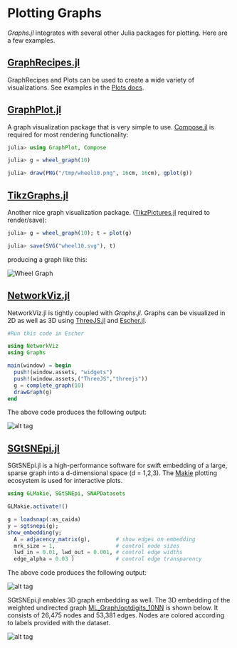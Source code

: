 # Plotting Graphs

*Graphs.jl* integrates with several other Julia packages for plotting. Here are a few examples.

## [GraphRecipes.jl](https://github.com/JuliaPlots/GraphRecipes.jl)

GraphRecipes and Plots can be used to create a wide variety of visualizations. See examples in the [Plots docs](https://docs.juliaplots.org/latest/graphrecipes/examples/).

## [GraphPlot.jl](https://github.com/afternone/GraphPlot.jl)

A graph visualization package that is very simple to use.
[Compose.jl](https://github.com/dcjones/Compose.jl) is required for most rendering functionality:

```julia
julia> using GraphPlot, Compose

julia> g = wheel_graph(10)

julia> draw(PNG("/tmp/wheel10.png", 16cm, 16cm), gplot(g))
```

## [TikzGraphs.jl](https://github.com/sisl/TikzGraphs.jl)

Another nice graph visualization package. ([TikzPictures.jl](https://github.com/sisl/TikzPictures.jl)
required to render/save):

```julia
julia> g = wheel_graph(10); t = plot(g)

julia> save(SVG("wheel10.svg"), t)
```

producing a graph like this:

![Wheel Graph](https://cloud.githubusercontent.com/assets/941359/8960499/17f703c0-35c5-11e5-935e-044be51bc531.png)


## [NetworkViz.jl](https://github.com/abhijithanilkumar/NetworkViz.jl)
NetworkViz.jl is tightly coupled with *Graphs.jl*. Graphs can be visualized in 2D as well as 3D using [ThreeJS.jl](https://github.com/rohitvarkey/ThreeJS.jl) and [Escher.jl](https://github.com/shashi/Escher.jl).

```julia
#Run this code in Escher

using NetworkViz
using Graphs

main(window) = begin
  push!(window.assets, "widgets")
  push!(window.assets,("ThreeJS","threejs"))
  g = complete_graph(10)
  drawGraph(g)
end
```

The above code produces the following output:

![alt tag](https://raw.githubusercontent.com/abhijithanilkumar/NetworkViz.jl/master/examples/networkviz.gif)


## [SGtSNEpi.jl](https://github.com/fcdimitr/SGtSNEpi.jl)
SGtSNEpi.jl is a high-performance software for swift embedding of a large, sparse graph into a d-dimensional space (d = 1,2,3). The [Makie](http://makie.juliaplots.org) plotting ecosystem is used for interactive plots.

```julia
using GLMakie, SGtSNEpi, SNAPDatasets

GLMakie.activate!()

g = loadsnap(:as_caida)
y = sgtsnepi(g);
show_embedding(y;
  A = adjacency_matrix(g),        # show edges on embedding
  mrk_size = 1,                   # control node sizes
  lwd_in = 0.01, lwd_out = 0.001, # control edge widths
  edge_alpha = 0.03 )             # control edge transparency
```

The above code produces the following output:

![alt tag](https://github.com/fcdimitr/SGtSNEpi.jl/raw/master/docs/src/assets/as_caida.png)

SGtSNEpi.jl enables 3D graph embedding as well. The 3D embedding of the weighted undirected graph [ML\_Graph/optdigits\_10NN](https://sparse.tamu.edu/ML_Graph/optdigits_10NN) is shown below. It consists of 26,475 nodes and 53,381 edges. Nodes are colored according to labels provided with the dataset.

![alt tag](https://fcdimitr.github.io/SGtSNEpi.jl/v0.1.0/sgtsnepi-animation.gif)
